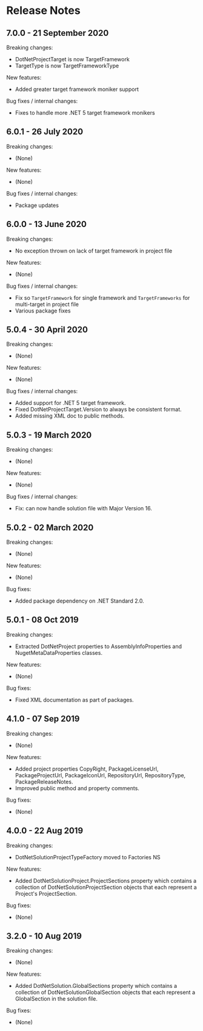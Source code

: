 # Release Notes

## 7.0.0 - 21 September 2020

Breaking changes:
- DotNetProjectTarget is now TargetFramework
- TargetType is now TargetFrameworkType

New features:
- Added greater target framework moniker support

Bug fixes / internal changes:
- Fixes to handle more .NET 5 target framework monikers

## 6.0.1 - 26 July 2020

Breaking changes:
- (None)

New features:
- (None)

Bug fixes / internal changes:
- Package updates

## 6.0.0 - 13 June 2020

Breaking changes:
- No exception thrown on lack of target framework in project file

New features:
- (None)

Bug fixes / internal changes:
- Fix so `TargetFramework` for single framework and `TargetFrameworks` for multi-target in project file
- Various package fixes

## 5.0.4 - 30 April 2020

Breaking changes:
- (None)

New features:
- (None)

Bug fixes / internal changes:
- Added support for .NET 5 target framework.
- Fixed DotNetProjectTarget.Version to always be consistent format.
- Added missing XML doc to public methods.

## 5.0.3 - 19 March 2020

Breaking changes:
- (None)

New features:
- (None)

Bug fixes / internal changes:
- Fix: can now handle solution file with Major Version 16.

## 5.0.2 - 02 March 2020

Breaking changes:
- (None)

New features:
- (None)

Bug fixes:
- Added package dependency on .NET Standard 2.0.

## 5.0.1 - 08 Oct 2019

Breaking changes:
- Extracted DotNetProject properties to AssemblyInfoProperties and NugetMetaDataProperties classes.

New features:
- (None)

Bug fixes:
- Fixed XML documentation as part of packages.

## 4.1.0 - 07 Sep 2019

Breaking changes:
- (None)

New features:
- Added project properties CopyRight, PackageLicenseUrl, PackageProjectUrl, PackageIconUrl, RepositoryUrl, RepositoryType, PackageReleaseNotes.
- Improved public method and property comments.

Bug fixes:
- (None)

## 4.0.0 - 22 Aug 2019

Breaking changes:
- DotNetSolutionProjectTypeFactory moved to Factories NS

New features:
- Added DotNetSolutionProject.ProjectSections property which contains a collection of DotNetSolutionProjectSection objects that each represent a Project's ProjectSection.

Bug fixes:
- (None)

## 3.2.0 - 10 Aug 2019

Breaking changes:
- (None)

New features:
- Added DotNetSolution.GlobalSections property which contains a collection of DotNetSolutionGlobalSection objects that each represent a GlobalSection in the solution file.

Bug fixes:
- (None)
